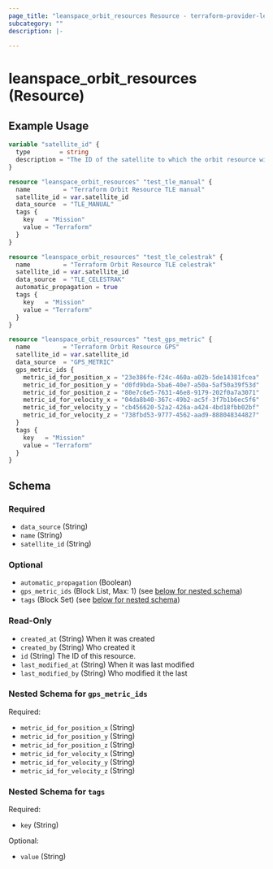 ```yaml
---
page_title: "leanspace_orbit_resources Resource - terraform-provider-leanspace"
subcategory: ""
description: |-
  
---
```


# leanspace_orbit_resources (Resource)



## Example Usage

```terraform
variable "satellite_id" {
  type        = string
  description = "The ID of the satellite to which the orbit resource will be added."
}

resource "leanspace_orbit_resources" "test_tle_manual" {
  name         = "Terraform Orbit Resource TLE manual"
  satellite_id = var.satellite_id
  data_source  = "TLE_MANUAL"
  tags {
    key   = "Mission"
    value = "Terraform"
  }
}

resource "leanspace_orbit_resources" "test_tle_celestrak" {
  name         = "Terraform Orbit Resource TLE celestrak"
  satellite_id = var.satellite_id
  data_source  = "TLE_CELESTRAK"
  automatic_propagation = true
  tags {
    key   = "Mission"
    value = "Terraform"
  }
}

resource "leanspace_orbit_resources" "test_gps_metric" {
  name         = "Terraform Orbit Resource GPS"
  satellite_id = var.satellite_id
  data_source  = "GPS_METRIC"
  gps_metric_ids {
    metric_id_for_position_x = "23e386fe-f24c-460a-a02b-5de14381fcea"
    metric_id_for_position_y = "d0fd9bda-5ba6-40e7-a50a-5af50a39f53d"
    metric_id_for_position_z = "80e7c6e5-7631-46e8-9179-202f0a7a3071"
    metric_id_for_velocity_x = "04da8b40-367c-49b2-ac5f-3f7b1b6ec5f6"
    metric_id_for_velocity_y = "cb456620-52a2-426a-a424-4bd18fbb02bf"
    metric_id_for_velocity_z = "738fbd53-9777-4562-aad9-888048344827"
  }
  tags {
    key   = "Mission"
    value = "Terraform"
  }
}
```

<!-- schema generated by tfplugindocs -->
## Schema

### Required

- `data_source` (String)
- `name` (String)
- `satellite_id` (String)

### Optional

- `automatic_propagation` (Boolean)
- `gps_metric_ids` (Block List, Max: 1) (see [below for nested schema](#nestedblock--gps_metric_ids))
- `tags` (Block Set) (see [below for nested schema](#nestedblock--tags))

### Read-Only

- `created_at` (String) When it was created
- `created_by` (String) Who created it
- `id` (String) The ID of this resource.
- `last_modified_at` (String) When it was last modified
- `last_modified_by` (String) Who modified it the last

<a id="nestedblock--gps_metric_ids"></a>
### Nested Schema for `gps_metric_ids`

Required:

- `metric_id_for_position_x` (String)
- `metric_id_for_position_y` (String)
- `metric_id_for_position_z` (String)
- `metric_id_for_velocity_x` (String)
- `metric_id_for_velocity_y` (String)
- `metric_id_for_velocity_z` (String)


<a id="nestedblock--tags"></a>
### Nested Schema for `tags`

Required:

- `key` (String)

Optional:

- `value` (String)
